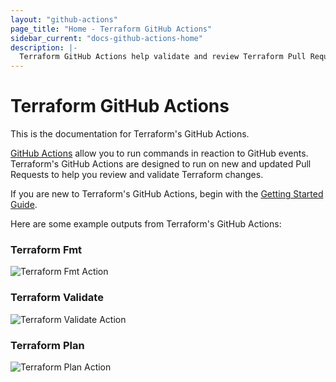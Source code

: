 ```yaml
---
layout: "github-actions"
page_title: "Home - Terraform GitHub Actions"
sidebar_current: "docs-github-actions-home"
description: |-
  Terraform GitHub Actions help validate and review Terraform Pull Requests.
---
```



# Terraform GitHub Actions

This is the documentation for Terraform's GitHub Actions.

[GitHub Actions](https://developer.github.com/actions) allow you to run commands in reaction to GitHub events.
Terraform's GitHub Actions are designed to run on new and updated Pull Requests to help you review
and validate Terraform changes.

If you are new to Terraform's GitHub Actions, begin with the
[Getting Started Guide](./getting-started/index.html).

Here are some example outputs from Terraform's GitHub Actions:

### Terraform Fmt

![Terraform Fmt Action](./actions/images/fmt.png)

### Terraform Validate

![Terraform Validate Action](./actions/images/validate.png)

### Terraform Plan

![Terraform Plan Action](./actions/images/plan.png)

